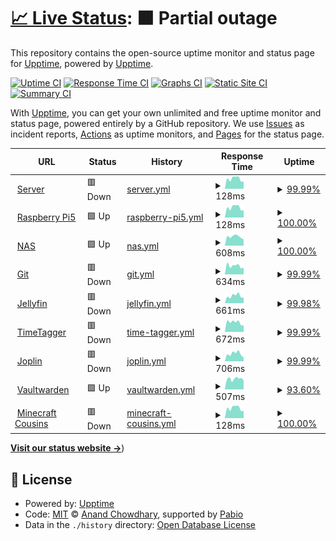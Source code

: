 # [📈 Live Status](https://appellet.github.io): <!--live status--> **🟧 Partial outage**

This repository contains the open-source uptime monitor and status page for [Upptime](https://upptime.js.org), powered by [Upptime](https://github.com/upptime/upptime).

[![Uptime CI](https://github.com/appellet/upptime/workflows/Uptime%20CI/badge.svg)](https://github.com/appellet/upptime/actions?query=workflow%3A%22Uptime+CI%22)
[![Response Time CI](https://github.com/appellet/upptime/workflows/Response%20Time%20CI/badge.svg)](https://github.com/appellet/upptime/actions?query=workflow%3A%22Response+Time+CI%22)
[![Graphs CI](https://github.com/appellet/upptime/workflows/Graphs%20CI/badge.svg)](https://github.com/appellet/upptime/actions?query=workflow%3A%22Graphs+CI%22)
[![Static Site CI](https://github.com/appellet/upptime/workflows/Static%20Site%20CI/badge.svg)](https://github.com/appellet/upptime/actions?query=workflow%3A%22Static+Site+CI%22)
[![Summary CI](https://github.com/appellet/upptime/workflows/Summary%20CI/badge.svg)](https://github.com/appellet/upptime/actions?query=workflow%3A%22Summary+CI%22)

With [Upptime](https://upptime.js.org), you can get your own unlimited and free uptime monitor and status page, powered entirely by a GitHub repository. We use [Issues](https://github.com/upptime/upptime/issues) as incident reports, [Actions](https://github.com/appellet/upptime/actions) as uptime monitors, and [Pages](https://status.tibiscuit.ch) for the status page.

<!--start: status pages-->
<!-- This summary is generated by Upptime (https://github.com/upptime/upptime) -->
<!-- Do not edit this manually, your changes will be overwritten -->
<!-- prettier-ignore -->
| URL | Status | History | Response Time | Uptime |
| --- | ------ | ------- | ------------- | ------ |
| <img alt="" src="https://icons.duckduckgo.com/ip3/null.ico" height="13"> [Server](45.155.170.218) | 🟥 Down | [server.yml](https://github.com/appellet/upptime/commits/HEAD/history/server.yml) | <details><summary><img alt="Response time graph" src="./graphs/server/response-time-week.png" height="20"> 128ms</summary><br><a href="https://status.tibiscuit.ch/history/server"><img alt="Response time 125" src="https://img.shields.io/endpoint?url=https%3A%2F%2Fraw.githubusercontent.com%2Fappellet%2Fupptime%2FHEAD%2Fapi%2Fserver%2Fresponse-time.json"></a><br><a href="https://status.tibiscuit.ch/history/server"><img alt="24-hour response time 156" src="https://img.shields.io/endpoint?url=https%3A%2F%2Fraw.githubusercontent.com%2Fappellet%2Fupptime%2FHEAD%2Fapi%2Fserver%2Fresponse-time-day.json"></a><br><a href="https://status.tibiscuit.ch/history/server"><img alt="7-day response time 128" src="https://img.shields.io/endpoint?url=https%3A%2F%2Fraw.githubusercontent.com%2Fappellet%2Fupptime%2FHEAD%2Fapi%2Fserver%2Fresponse-time-week.json"></a><br><a href="https://status.tibiscuit.ch/history/server"><img alt="30-day response time 121" src="https://img.shields.io/endpoint?url=https%3A%2F%2Fraw.githubusercontent.com%2Fappellet%2Fupptime%2FHEAD%2Fapi%2Fserver%2Fresponse-time-month.json"></a><br><a href="https://status.tibiscuit.ch/history/server"><img alt="1-year response time 125" src="https://img.shields.io/endpoint?url=https%3A%2F%2Fraw.githubusercontent.com%2Fappellet%2Fupptime%2FHEAD%2Fapi%2Fserver%2Fresponse-time-year.json"></a></details> | <details><summary><a href="https://status.tibiscuit.ch/history/server">99.99%</a></summary><a href="https://status.tibiscuit.ch/history/server"><img alt="All-time uptime 81.31%" src="https://img.shields.io/endpoint?url=https%3A%2F%2Fraw.githubusercontent.com%2Fappellet%2Fupptime%2FHEAD%2Fapi%2Fserver%2Fuptime.json"></a><br><a href="https://status.tibiscuit.ch/history/server"><img alt="24-hour uptime 99.90%" src="https://img.shields.io/endpoint?url=https%3A%2F%2Fraw.githubusercontent.com%2Fappellet%2Fupptime%2FHEAD%2Fapi%2Fserver%2Fuptime-day.json"></a><br><a href="https://status.tibiscuit.ch/history/server"><img alt="7-day uptime 99.99%" src="https://img.shields.io/endpoint?url=https%3A%2F%2Fraw.githubusercontent.com%2Fappellet%2Fupptime%2FHEAD%2Fapi%2Fserver%2Fuptime-week.json"></a><br><a href="https://status.tibiscuit.ch/history/server"><img alt="30-day uptime 100.00%" src="https://img.shields.io/endpoint?url=https%3A%2F%2Fraw.githubusercontent.com%2Fappellet%2Fupptime%2FHEAD%2Fapi%2Fserver%2Fuptime-month.json"></a><br><a href="https://status.tibiscuit.ch/history/server"><img alt="1-year uptime 81.31%" src="https://img.shields.io/endpoint?url=https%3A%2F%2Fraw.githubusercontent.com%2Fappellet%2Fupptime%2FHEAD%2Fapi%2Fserver%2Fuptime-year.json"></a></details>
| <img alt="" src="https://icons.duckduckgo.com/ip3/null.ico" height="13"> [Raspberry Pi5](45.155.170.218) | 🟩 Up | [raspberry-pi5.yml](https://github.com/appellet/upptime/commits/HEAD/history/raspberry-pi5.yml) | <details><summary><img alt="Response time graph" src="./graphs/raspberry-pi5/response-time-week.png" height="20"> 128ms</summary><br><a href="https://status.tibiscuit.ch/history/raspberry-pi5"><img alt="Response time 118" src="https://img.shields.io/endpoint?url=https%3A%2F%2Fraw.githubusercontent.com%2Fappellet%2Fupptime%2FHEAD%2Fapi%2Fraspberry-pi5%2Fresponse-time.json"></a><br><a href="https://status.tibiscuit.ch/history/raspberry-pi5"><img alt="24-hour response time 156" src="https://img.shields.io/endpoint?url=https%3A%2F%2Fraw.githubusercontent.com%2Fappellet%2Fupptime%2FHEAD%2Fapi%2Fraspberry-pi5%2Fresponse-time-day.json"></a><br><a href="https://status.tibiscuit.ch/history/raspberry-pi5"><img alt="7-day response time 128" src="https://img.shields.io/endpoint?url=https%3A%2F%2Fraw.githubusercontent.com%2Fappellet%2Fupptime%2FHEAD%2Fapi%2Fraspberry-pi5%2Fresponse-time-week.json"></a><br><a href="https://status.tibiscuit.ch/history/raspberry-pi5"><img alt="30-day response time 122" src="https://img.shields.io/endpoint?url=https%3A%2F%2Fraw.githubusercontent.com%2Fappellet%2Fupptime%2FHEAD%2Fapi%2Fraspberry-pi5%2Fresponse-time-month.json"></a><br><a href="https://status.tibiscuit.ch/history/raspberry-pi5"><img alt="1-year response time 118" src="https://img.shields.io/endpoint?url=https%3A%2F%2Fraw.githubusercontent.com%2Fappellet%2Fupptime%2FHEAD%2Fapi%2Fraspberry-pi5%2Fresponse-time-year.json"></a></details> | <details><summary><a href="https://status.tibiscuit.ch/history/raspberry-pi5">100.00%</a></summary><a href="https://status.tibiscuit.ch/history/raspberry-pi5"><img alt="All-time uptime 96.02%" src="https://img.shields.io/endpoint?url=https%3A%2F%2Fraw.githubusercontent.com%2Fappellet%2Fupptime%2FHEAD%2Fapi%2Fraspberry-pi5%2Fuptime.json"></a><br><a href="https://status.tibiscuit.ch/history/raspberry-pi5"><img alt="24-hour uptime 100.00%" src="https://img.shields.io/endpoint?url=https%3A%2F%2Fraw.githubusercontent.com%2Fappellet%2Fupptime%2FHEAD%2Fapi%2Fraspberry-pi5%2Fuptime-day.json"></a><br><a href="https://status.tibiscuit.ch/history/raspberry-pi5"><img alt="7-day uptime 100.00%" src="https://img.shields.io/endpoint?url=https%3A%2F%2Fraw.githubusercontent.com%2Fappellet%2Fupptime%2FHEAD%2Fapi%2Fraspberry-pi5%2Fuptime-week.json"></a><br><a href="https://status.tibiscuit.ch/history/raspberry-pi5"><img alt="30-day uptime 100.00%" src="https://img.shields.io/endpoint?url=https%3A%2F%2Fraw.githubusercontent.com%2Fappellet%2Fupptime%2FHEAD%2Fapi%2Fraspberry-pi5%2Fuptime-month.json"></a><br><a href="https://status.tibiscuit.ch/history/raspberry-pi5"><img alt="1-year uptime 96.02%" src="https://img.shields.io/endpoint?url=https%3A%2F%2Fraw.githubusercontent.com%2Fappellet%2Fupptime%2FHEAD%2Fapi%2Fraspberry-pi5%2Fuptime-year.json"></a></details>
| <img alt="" src="https://icons.duckduckgo.com/ip3/nas.tibiscuit.ch.ico" height="13"> [NAS](https://nas.tibiscuit.ch) | 🟩 Up | [nas.yml](https://github.com/appellet/upptime/commits/HEAD/history/nas.yml) | <details><summary><img alt="Response time graph" src="./graphs/nas/response-time-week.png" height="20"> 608ms</summary><br><a href="https://status.tibiscuit.ch/history/nas"><img alt="Response time 533" src="https://img.shields.io/endpoint?url=https%3A%2F%2Fraw.githubusercontent.com%2Fappellet%2Fupptime%2FHEAD%2Fapi%2Fnas%2Fresponse-time.json"></a><br><a href="https://status.tibiscuit.ch/history/nas"><img alt="24-hour response time 958" src="https://img.shields.io/endpoint?url=https%3A%2F%2Fraw.githubusercontent.com%2Fappellet%2Fupptime%2FHEAD%2Fapi%2Fnas%2Fresponse-time-day.json"></a><br><a href="https://status.tibiscuit.ch/history/nas"><img alt="7-day response time 608" src="https://img.shields.io/endpoint?url=https%3A%2F%2Fraw.githubusercontent.com%2Fappellet%2Fupptime%2FHEAD%2Fapi%2Fnas%2Fresponse-time-week.json"></a><br><a href="https://status.tibiscuit.ch/history/nas"><img alt="30-day response time 603" src="https://img.shields.io/endpoint?url=https%3A%2F%2Fraw.githubusercontent.com%2Fappellet%2Fupptime%2FHEAD%2Fapi%2Fnas%2Fresponse-time-month.json"></a><br><a href="https://status.tibiscuit.ch/history/nas"><img alt="1-year response time 533" src="https://img.shields.io/endpoint?url=https%3A%2F%2Fraw.githubusercontent.com%2Fappellet%2Fupptime%2FHEAD%2Fapi%2Fnas%2Fresponse-time-year.json"></a></details> | <details><summary><a href="https://status.tibiscuit.ch/history/nas">100.00%</a></summary><a href="https://status.tibiscuit.ch/history/nas"><img alt="All-time uptime 93.85%" src="https://img.shields.io/endpoint?url=https%3A%2F%2Fraw.githubusercontent.com%2Fappellet%2Fupptime%2FHEAD%2Fapi%2Fnas%2Fuptime.json"></a><br><a href="https://status.tibiscuit.ch/history/nas"><img alt="24-hour uptime 100.00%" src="https://img.shields.io/endpoint?url=https%3A%2F%2Fraw.githubusercontent.com%2Fappellet%2Fupptime%2FHEAD%2Fapi%2Fnas%2Fuptime-day.json"></a><br><a href="https://status.tibiscuit.ch/history/nas"><img alt="7-day uptime 100.00%" src="https://img.shields.io/endpoint?url=https%3A%2F%2Fraw.githubusercontent.com%2Fappellet%2Fupptime%2FHEAD%2Fapi%2Fnas%2Fuptime-week.json"></a><br><a href="https://status.tibiscuit.ch/history/nas"><img alt="30-day uptime 100.00%" src="https://img.shields.io/endpoint?url=https%3A%2F%2Fraw.githubusercontent.com%2Fappellet%2Fupptime%2FHEAD%2Fapi%2Fnas%2Fuptime-month.json"></a><br><a href="https://status.tibiscuit.ch/history/nas"><img alt="1-year uptime 93.85%" src="https://img.shields.io/endpoint?url=https%3A%2F%2Fraw.githubusercontent.com%2Fappellet%2Fupptime%2FHEAD%2Fapi%2Fnas%2Fuptime-year.json"></a></details>
| <img alt="" src="https://icons.duckduckgo.com/ip3/git.tibiscuit.ch.ico" height="13"> [Git](https://git.tibiscuit.ch/) | 🟥 Down | [git.yml](https://github.com/appellet/upptime/commits/HEAD/history/git.yml) | <details><summary><img alt="Response time graph" src="./graphs/git/response-time-week.png" height="20"> 634ms</summary><br><a href="https://status.tibiscuit.ch/history/git"><img alt="Response time 711" src="https://img.shields.io/endpoint?url=https%3A%2F%2Fraw.githubusercontent.com%2Fappellet%2Fupptime%2FHEAD%2Fapi%2Fgit%2Fresponse-time.json"></a><br><a href="https://status.tibiscuit.ch/history/git"><img alt="24-hour response time 664" src="https://img.shields.io/endpoint?url=https%3A%2F%2Fraw.githubusercontent.com%2Fappellet%2Fupptime%2FHEAD%2Fapi%2Fgit%2Fresponse-time-day.json"></a><br><a href="https://status.tibiscuit.ch/history/git"><img alt="7-day response time 634" src="https://img.shields.io/endpoint?url=https%3A%2F%2Fraw.githubusercontent.com%2Fappellet%2Fupptime%2FHEAD%2Fapi%2Fgit%2Fresponse-time-week.json"></a><br><a href="https://status.tibiscuit.ch/history/git"><img alt="30-day response time 652" src="https://img.shields.io/endpoint?url=https%3A%2F%2Fraw.githubusercontent.com%2Fappellet%2Fupptime%2FHEAD%2Fapi%2Fgit%2Fresponse-time-month.json"></a><br><a href="https://status.tibiscuit.ch/history/git"><img alt="1-year response time 697" src="https://img.shields.io/endpoint?url=https%3A%2F%2Fraw.githubusercontent.com%2Fappellet%2Fupptime%2FHEAD%2Fapi%2Fgit%2Fresponse-time-year.json"></a></details> | <details><summary><a href="https://status.tibiscuit.ch/history/git">99.99%</a></summary><a href="https://status.tibiscuit.ch/history/git"><img alt="All-time uptime 84.46%" src="https://img.shields.io/endpoint?url=https%3A%2F%2Fraw.githubusercontent.com%2Fappellet%2Fupptime%2FHEAD%2Fapi%2Fgit%2Fuptime.json"></a><br><a href="https://status.tibiscuit.ch/history/git"><img alt="24-hour uptime 99.90%" src="https://img.shields.io/endpoint?url=https%3A%2F%2Fraw.githubusercontent.com%2Fappellet%2Fupptime%2FHEAD%2Fapi%2Fgit%2Fuptime-day.json"></a><br><a href="https://status.tibiscuit.ch/history/git"><img alt="7-day uptime 99.99%" src="https://img.shields.io/endpoint?url=https%3A%2F%2Fraw.githubusercontent.com%2Fappellet%2Fupptime%2FHEAD%2Fapi%2Fgit%2Fuptime-week.json"></a><br><a href="https://status.tibiscuit.ch/history/git"><img alt="30-day uptime 100.00%" src="https://img.shields.io/endpoint?url=https%3A%2F%2Fraw.githubusercontent.com%2Fappellet%2Fupptime%2FHEAD%2Fapi%2Fgit%2Fuptime-month.json"></a><br><a href="https://status.tibiscuit.ch/history/git"><img alt="1-year uptime 83.61%" src="https://img.shields.io/endpoint?url=https%3A%2F%2Fraw.githubusercontent.com%2Fappellet%2Fupptime%2FHEAD%2Fapi%2Fgit%2Fuptime-year.json"></a></details>
| <img alt="" src="https://icons.duckduckgo.com/ip3/jellyfin.tibiscuit.ch.ico" height="13"> [Jellyfin](https://jellyfin.tibiscuit.ch/) | 🟥 Down | [jellyfin.yml](https://github.com/appellet/upptime/commits/HEAD/history/jellyfin.yml) | <details><summary><img alt="Response time graph" src="./graphs/jellyfin/response-time-week.png" height="20"> 661ms</summary><br><a href="https://status.tibiscuit.ch/history/jellyfin"><img alt="Response time 661" src="https://img.shields.io/endpoint?url=https%3A%2F%2Fraw.githubusercontent.com%2Fappellet%2Fupptime%2FHEAD%2Fapi%2Fjellyfin%2Fresponse-time.json"></a><br><a href="https://status.tibiscuit.ch/history/jellyfin"><img alt="24-hour response time 625" src="https://img.shields.io/endpoint?url=https%3A%2F%2Fraw.githubusercontent.com%2Fappellet%2Fupptime%2FHEAD%2Fapi%2Fjellyfin%2Fresponse-time-day.json"></a><br><a href="https://status.tibiscuit.ch/history/jellyfin"><img alt="7-day response time 661" src="https://img.shields.io/endpoint?url=https%3A%2F%2Fraw.githubusercontent.com%2Fappellet%2Fupptime%2FHEAD%2Fapi%2Fjellyfin%2Fresponse-time-week.json"></a><br><a href="https://status.tibiscuit.ch/history/jellyfin"><img alt="30-day response time 661" src="https://img.shields.io/endpoint?url=https%3A%2F%2Fraw.githubusercontent.com%2Fappellet%2Fupptime%2FHEAD%2Fapi%2Fjellyfin%2Fresponse-time-month.json"></a><br><a href="https://status.tibiscuit.ch/history/jellyfin"><img alt="1-year response time 661" src="https://img.shields.io/endpoint?url=https%3A%2F%2Fraw.githubusercontent.com%2Fappellet%2Fupptime%2FHEAD%2Fapi%2Fjellyfin%2Fresponse-time-year.json"></a></details> | <details><summary><a href="https://status.tibiscuit.ch/history/jellyfin">99.98%</a></summary><a href="https://status.tibiscuit.ch/history/jellyfin"><img alt="All-time uptime 99.98%" src="https://img.shields.io/endpoint?url=https%3A%2F%2Fraw.githubusercontent.com%2Fappellet%2Fupptime%2FHEAD%2Fapi%2Fjellyfin%2Fuptime.json"></a><br><a href="https://status.tibiscuit.ch/history/jellyfin"><img alt="24-hour uptime 99.90%" src="https://img.shields.io/endpoint?url=https%3A%2F%2Fraw.githubusercontent.com%2Fappellet%2Fupptime%2FHEAD%2Fapi%2Fjellyfin%2Fuptime-day.json"></a><br><a href="https://status.tibiscuit.ch/history/jellyfin"><img alt="7-day uptime 99.98%" src="https://img.shields.io/endpoint?url=https%3A%2F%2Fraw.githubusercontent.com%2Fappellet%2Fupptime%2FHEAD%2Fapi%2Fjellyfin%2Fuptime-week.json"></a><br><a href="https://status.tibiscuit.ch/history/jellyfin"><img alt="30-day uptime 99.98%" src="https://img.shields.io/endpoint?url=https%3A%2F%2Fraw.githubusercontent.com%2Fappellet%2Fupptime%2FHEAD%2Fapi%2Fjellyfin%2Fuptime-month.json"></a><br><a href="https://status.tibiscuit.ch/history/jellyfin"><img alt="1-year uptime 99.98%" src="https://img.shields.io/endpoint?url=https%3A%2F%2Fraw.githubusercontent.com%2Fappellet%2Fupptime%2FHEAD%2Fapi%2Fjellyfin%2Fuptime-year.json"></a></details>
| <img alt="" src="https://icons.duckduckgo.com/ip3/tagger.tibiscuit.ch.ico" height="13"> [TimeTagger](https://tagger.tibiscuit.ch/) | 🟥 Down | [time-tagger.yml](https://github.com/appellet/upptime/commits/HEAD/history/time-tagger.yml) | <details><summary><img alt="Response time graph" src="./graphs/time-tagger/response-time-week.png" height="20"> 672ms</summary><br><a href="https://status.tibiscuit.ch/history/time-tagger"><img alt="Response time 651" src="https://img.shields.io/endpoint?url=https%3A%2F%2Fraw.githubusercontent.com%2Fappellet%2Fupptime%2FHEAD%2Fapi%2Ftime-tagger%2Fresponse-time.json"></a><br><a href="https://status.tibiscuit.ch/history/time-tagger"><img alt="24-hour response time 535" src="https://img.shields.io/endpoint?url=https%3A%2F%2Fraw.githubusercontent.com%2Fappellet%2Fupptime%2FHEAD%2Fapi%2Ftime-tagger%2Fresponse-time-day.json"></a><br><a href="https://status.tibiscuit.ch/history/time-tagger"><img alt="7-day response time 672" src="https://img.shields.io/endpoint?url=https%3A%2F%2Fraw.githubusercontent.com%2Fappellet%2Fupptime%2FHEAD%2Fapi%2Ftime-tagger%2Fresponse-time-week.json"></a><br><a href="https://status.tibiscuit.ch/history/time-tagger"><img alt="30-day response time 690" src="https://img.shields.io/endpoint?url=https%3A%2F%2Fraw.githubusercontent.com%2Fappellet%2Fupptime%2FHEAD%2Fapi%2Ftime-tagger%2Fresponse-time-month.json"></a><br><a href="https://status.tibiscuit.ch/history/time-tagger"><img alt="1-year response time 651" src="https://img.shields.io/endpoint?url=https%3A%2F%2Fraw.githubusercontent.com%2Fappellet%2Fupptime%2FHEAD%2Fapi%2Ftime-tagger%2Fresponse-time-year.json"></a></details> | <details><summary><a href="https://status.tibiscuit.ch/history/time-tagger">99.99%</a></summary><a href="https://status.tibiscuit.ch/history/time-tagger"><img alt="All-time uptime 87.27%" src="https://img.shields.io/endpoint?url=https%3A%2F%2Fraw.githubusercontent.com%2Fappellet%2Fupptime%2FHEAD%2Fapi%2Ftime-tagger%2Fuptime.json"></a><br><a href="https://status.tibiscuit.ch/history/time-tagger"><img alt="24-hour uptime 99.90%" src="https://img.shields.io/endpoint?url=https%3A%2F%2Fraw.githubusercontent.com%2Fappellet%2Fupptime%2FHEAD%2Fapi%2Ftime-tagger%2Fuptime-day.json"></a><br><a href="https://status.tibiscuit.ch/history/time-tagger"><img alt="7-day uptime 99.99%" src="https://img.shields.io/endpoint?url=https%3A%2F%2Fraw.githubusercontent.com%2Fappellet%2Fupptime%2FHEAD%2Fapi%2Ftime-tagger%2Fuptime-week.json"></a><br><a href="https://status.tibiscuit.ch/history/time-tagger"><img alt="30-day uptime 100.00%" src="https://img.shields.io/endpoint?url=https%3A%2F%2Fraw.githubusercontent.com%2Fappellet%2Fupptime%2FHEAD%2Fapi%2Ftime-tagger%2Fuptime-month.json"></a><br><a href="https://status.tibiscuit.ch/history/time-tagger"><img alt="1-year uptime 87.27%" src="https://img.shields.io/endpoint?url=https%3A%2F%2Fraw.githubusercontent.com%2Fappellet%2Fupptime%2FHEAD%2Fapi%2Ftime-tagger%2Fuptime-year.json"></a></details>
| <img alt="" src="https://icons.duckduckgo.com/ip3/joplin.tibiscuit.ch.ico" height="13"> [Joplin](https://joplin.tibiscuit.ch) | 🟥 Down | [joplin.yml](https://github.com/appellet/upptime/commits/HEAD/history/joplin.yml) | <details><summary><img alt="Response time graph" src="./graphs/joplin/response-time-week.png" height="20"> 706ms</summary><br><a href="https://status.tibiscuit.ch/history/joplin"><img alt="Response time 578" src="https://img.shields.io/endpoint?url=https%3A%2F%2Fraw.githubusercontent.com%2Fappellet%2Fupptime%2FHEAD%2Fapi%2Fjoplin%2Fresponse-time.json"></a><br><a href="https://status.tibiscuit.ch/history/joplin"><img alt="24-hour response time 408" src="https://img.shields.io/endpoint?url=https%3A%2F%2Fraw.githubusercontent.com%2Fappellet%2Fupptime%2FHEAD%2Fapi%2Fjoplin%2Fresponse-time-day.json"></a><br><a href="https://status.tibiscuit.ch/history/joplin"><img alt="7-day response time 706" src="https://img.shields.io/endpoint?url=https%3A%2F%2Fraw.githubusercontent.com%2Fappellet%2Fupptime%2FHEAD%2Fapi%2Fjoplin%2Fresponse-time-week.json"></a><br><a href="https://status.tibiscuit.ch/history/joplin"><img alt="30-day response time 706" src="https://img.shields.io/endpoint?url=https%3A%2F%2Fraw.githubusercontent.com%2Fappellet%2Fupptime%2FHEAD%2Fapi%2Fjoplin%2Fresponse-time-month.json"></a><br><a href="https://status.tibiscuit.ch/history/joplin"><img alt="1-year response time 578" src="https://img.shields.io/endpoint?url=https%3A%2F%2Fraw.githubusercontent.com%2Fappellet%2Fupptime%2FHEAD%2Fapi%2Fjoplin%2Fresponse-time-year.json"></a></details> | <details><summary><a href="https://status.tibiscuit.ch/history/joplin">99.99%</a></summary><a href="https://status.tibiscuit.ch/history/joplin"><img alt="All-time uptime 86.32%" src="https://img.shields.io/endpoint?url=https%3A%2F%2Fraw.githubusercontent.com%2Fappellet%2Fupptime%2FHEAD%2Fapi%2Fjoplin%2Fuptime.json"></a><br><a href="https://status.tibiscuit.ch/history/joplin"><img alt="24-hour uptime 99.90%" src="https://img.shields.io/endpoint?url=https%3A%2F%2Fraw.githubusercontent.com%2Fappellet%2Fupptime%2FHEAD%2Fapi%2Fjoplin%2Fuptime-day.json"></a><br><a href="https://status.tibiscuit.ch/history/joplin"><img alt="7-day uptime 99.99%" src="https://img.shields.io/endpoint?url=https%3A%2F%2Fraw.githubusercontent.com%2Fappellet%2Fupptime%2FHEAD%2Fapi%2Fjoplin%2Fuptime-week.json"></a><br><a href="https://status.tibiscuit.ch/history/joplin"><img alt="30-day uptime 99.97%" src="https://img.shields.io/endpoint?url=https%3A%2F%2Fraw.githubusercontent.com%2Fappellet%2Fupptime%2FHEAD%2Fapi%2Fjoplin%2Fuptime-month.json"></a><br><a href="https://status.tibiscuit.ch/history/joplin"><img alt="1-year uptime 86.32%" src="https://img.shields.io/endpoint?url=https%3A%2F%2Fraw.githubusercontent.com%2Fappellet%2Fupptime%2FHEAD%2Fapi%2Fjoplin%2Fuptime-year.json"></a></details>
| <img alt="" src="https://icons.duckduckgo.com/ip3/vault.tibiscuit.ch.ico" height="13"> [Vaultwarden](https://vault.tibiscuit.ch) | 🟩 Up | [vaultwarden.yml](https://github.com/appellet/upptime/commits/HEAD/history/vaultwarden.yml) | <details><summary><img alt="Response time graph" src="./graphs/vaultwarden/response-time-week.png" height="20"> 507ms</summary><br><a href="https://status.tibiscuit.ch/history/vaultwarden"><img alt="Response time 445" src="https://img.shields.io/endpoint?url=https%3A%2F%2Fraw.githubusercontent.com%2Fappellet%2Fupptime%2FHEAD%2Fapi%2Fvaultwarden%2Fresponse-time.json"></a><br><a href="https://status.tibiscuit.ch/history/vaultwarden"><img alt="24-hour response time 592" src="https://img.shields.io/endpoint?url=https%3A%2F%2Fraw.githubusercontent.com%2Fappellet%2Fupptime%2FHEAD%2Fapi%2Fvaultwarden%2Fresponse-time-day.json"></a><br><a href="https://status.tibiscuit.ch/history/vaultwarden"><img alt="7-day response time 507" src="https://img.shields.io/endpoint?url=https%3A%2F%2Fraw.githubusercontent.com%2Fappellet%2Fupptime%2FHEAD%2Fapi%2Fvaultwarden%2Fresponse-time-week.json"></a><br><a href="https://status.tibiscuit.ch/history/vaultwarden"><img alt="30-day response time 506" src="https://img.shields.io/endpoint?url=https%3A%2F%2Fraw.githubusercontent.com%2Fappellet%2Fupptime%2FHEAD%2Fapi%2Fvaultwarden%2Fresponse-time-month.json"></a><br><a href="https://status.tibiscuit.ch/history/vaultwarden"><img alt="1-year response time 445" src="https://img.shields.io/endpoint?url=https%3A%2F%2Fraw.githubusercontent.com%2Fappellet%2Fupptime%2FHEAD%2Fapi%2Fvaultwarden%2Fresponse-time-year.json"></a></details> | <details><summary><a href="https://status.tibiscuit.ch/history/vaultwarden">93.60%</a></summary><a href="https://status.tibiscuit.ch/history/vaultwarden"><img alt="All-time uptime 61.11%" src="https://img.shields.io/endpoint?url=https%3A%2F%2Fraw.githubusercontent.com%2Fappellet%2Fupptime%2FHEAD%2Fapi%2Fvaultwarden%2Fuptime.json"></a><br><a href="https://status.tibiscuit.ch/history/vaultwarden"><img alt="24-hour uptime 100.00%" src="https://img.shields.io/endpoint?url=https%3A%2F%2Fraw.githubusercontent.com%2Fappellet%2Fupptime%2FHEAD%2Fapi%2Fvaultwarden%2Fuptime-day.json"></a><br><a href="https://status.tibiscuit.ch/history/vaultwarden"><img alt="7-day uptime 93.60%" src="https://img.shields.io/endpoint?url=https%3A%2F%2Fraw.githubusercontent.com%2Fappellet%2Fupptime%2FHEAD%2Fapi%2Fvaultwarden%2Fuptime-week.json"></a><br><a href="https://status.tibiscuit.ch/history/vaultwarden"><img alt="30-day uptime 19.63%" src="https://img.shields.io/endpoint?url=https%3A%2F%2Fraw.githubusercontent.com%2Fappellet%2Fupptime%2FHEAD%2Fapi%2Fvaultwarden%2Fuptime-month.json"></a><br><a href="https://status.tibiscuit.ch/history/vaultwarden"><img alt="1-year uptime 61.11%" src="https://img.shields.io/endpoint?url=https%3A%2F%2Fraw.githubusercontent.com%2Fappellet%2Fupptime%2FHEAD%2Fapi%2Fvaultwarden%2Fuptime-year.json"></a></details>
| <img alt="" src="https://icons.duckduckgo.com/ip3/null.ico" height="13"> [Minecraft Cousins](cousins.tibiscuit.ch) | 🟥 Down | [minecraft-cousins.yml](https://github.com/appellet/upptime/commits/HEAD/history/minecraft-cousins.yml) | <details><summary><img alt="Response time graph" src="./graphs/minecraft-cousins/response-time-week.png" height="20"> 128ms</summary><br><a href="https://status.tibiscuit.ch/history/minecraft-cousins"><img alt="Response time 121" src="https://img.shields.io/endpoint?url=https%3A%2F%2Fraw.githubusercontent.com%2Fappellet%2Fupptime%2FHEAD%2Fapi%2Fminecraft-cousins%2Fresponse-time.json"></a><br><a href="https://status.tibiscuit.ch/history/minecraft-cousins"><img alt="24-hour response time 156" src="https://img.shields.io/endpoint?url=https%3A%2F%2Fraw.githubusercontent.com%2Fappellet%2Fupptime%2FHEAD%2Fapi%2Fminecraft-cousins%2Fresponse-time-day.json"></a><br><a href="https://status.tibiscuit.ch/history/minecraft-cousins"><img alt="7-day response time 128" src="https://img.shields.io/endpoint?url=https%3A%2F%2Fraw.githubusercontent.com%2Fappellet%2Fupptime%2FHEAD%2Fapi%2Fminecraft-cousins%2Fresponse-time-week.json"></a><br><a href="https://status.tibiscuit.ch/history/minecraft-cousins"><img alt="30-day response time 121" src="https://img.shields.io/endpoint?url=https%3A%2F%2Fraw.githubusercontent.com%2Fappellet%2Fupptime%2FHEAD%2Fapi%2Fminecraft-cousins%2Fresponse-time-month.json"></a><br><a href="https://status.tibiscuit.ch/history/minecraft-cousins"><img alt="1-year response time 120" src="https://img.shields.io/endpoint?url=https%3A%2F%2Fraw.githubusercontent.com%2Fappellet%2Fupptime%2FHEAD%2Fapi%2Fminecraft-cousins%2Fresponse-time-year.json"></a></details> | <details><summary><a href="https://status.tibiscuit.ch/history/minecraft-cousins">100.00%</a></summary><a href="https://status.tibiscuit.ch/history/minecraft-cousins"><img alt="All-time uptime 59.53%" src="https://img.shields.io/endpoint?url=https%3A%2F%2Fraw.githubusercontent.com%2Fappellet%2Fupptime%2FHEAD%2Fapi%2Fminecraft-cousins%2Fuptime.json"></a><br><a href="https://status.tibiscuit.ch/history/minecraft-cousins"><img alt="24-hour uptime 99.98%" src="https://img.shields.io/endpoint?url=https%3A%2F%2Fraw.githubusercontent.com%2Fappellet%2Fupptime%2FHEAD%2Fapi%2Fminecraft-cousins%2Fuptime-day.json"></a><br><a href="https://status.tibiscuit.ch/history/minecraft-cousins"><img alt="7-day uptime 100.00%" src="https://img.shields.io/endpoint?url=https%3A%2F%2Fraw.githubusercontent.com%2Fappellet%2Fupptime%2FHEAD%2Fapi%2Fminecraft-cousins%2Fuptime-week.json"></a><br><a href="https://status.tibiscuit.ch/history/minecraft-cousins"><img alt="30-day uptime 100.00%" src="https://img.shields.io/endpoint?url=https%3A%2F%2Fraw.githubusercontent.com%2Fappellet%2Fupptime%2FHEAD%2Fapi%2Fminecraft-cousins%2Fuptime-month.json"></a><br><a href="https://status.tibiscuit.ch/history/minecraft-cousins"><img alt="1-year uptime 57.50%" src="https://img.shields.io/endpoint?url=https%3A%2F%2Fraw.githubusercontent.com%2Fappellet%2Fupptime%2FHEAD%2Fapi%2Fminecraft-cousins%2Fuptime-year.json"></a></details>

<!--end: status pages-->

[**Visit our status website →**](https://status.tibiscuit.ch))

## 📄 License

- Powered by: [Upptime](https://github.com/upptime/upptime)
- Code: [MIT](./LICENSE) © [Anand Chowdhary](https://anandchowdhary.com), supported by [Pabio](https://pabio.com)
- Data in the `./history` directory: [Open Database License](https://opendatacommons.org/licenses/odbl/1-0/)
